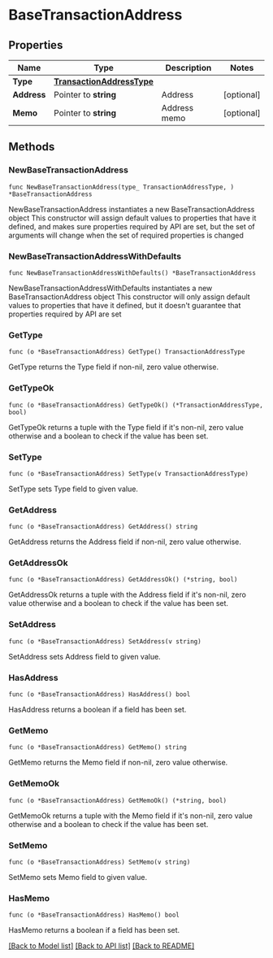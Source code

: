# BaseTransactionAddress

## Properties

Name | Type | Description | Notes
------------ | ------------- | ------------- | -------------
**Type** | [**TransactionAddressType**](TransactionAddressType.md) |  | 
**Address** | Pointer to **string** | Address | [optional] 
**Memo** | Pointer to **string** | Address memo | [optional] 

## Methods

### NewBaseTransactionAddress

`func NewBaseTransactionAddress(type_ TransactionAddressType, ) *BaseTransactionAddress`

NewBaseTransactionAddress instantiates a new BaseTransactionAddress object
This constructor will assign default values to properties that have it defined,
and makes sure properties required by API are set, but the set of arguments
will change when the set of required properties is changed

### NewBaseTransactionAddressWithDefaults

`func NewBaseTransactionAddressWithDefaults() *BaseTransactionAddress`

NewBaseTransactionAddressWithDefaults instantiates a new BaseTransactionAddress object
This constructor will only assign default values to properties that have it defined,
but it doesn't guarantee that properties required by API are set

### GetType

`func (o *BaseTransactionAddress) GetType() TransactionAddressType`

GetType returns the Type field if non-nil, zero value otherwise.

### GetTypeOk

`func (o *BaseTransactionAddress) GetTypeOk() (*TransactionAddressType, bool)`

GetTypeOk returns a tuple with the Type field if it's non-nil, zero value otherwise
and a boolean to check if the value has been set.

### SetType

`func (o *BaseTransactionAddress) SetType(v TransactionAddressType)`

SetType sets Type field to given value.


### GetAddress

`func (o *BaseTransactionAddress) GetAddress() string`

GetAddress returns the Address field if non-nil, zero value otherwise.

### GetAddressOk

`func (o *BaseTransactionAddress) GetAddressOk() (*string, bool)`

GetAddressOk returns a tuple with the Address field if it's non-nil, zero value otherwise
and a boolean to check if the value has been set.

### SetAddress

`func (o *BaseTransactionAddress) SetAddress(v string)`

SetAddress sets Address field to given value.

### HasAddress

`func (o *BaseTransactionAddress) HasAddress() bool`

HasAddress returns a boolean if a field has been set.

### GetMemo

`func (o *BaseTransactionAddress) GetMemo() string`

GetMemo returns the Memo field if non-nil, zero value otherwise.

### GetMemoOk

`func (o *BaseTransactionAddress) GetMemoOk() (*string, bool)`

GetMemoOk returns a tuple with the Memo field if it's non-nil, zero value otherwise
and a boolean to check if the value has been set.

### SetMemo

`func (o *BaseTransactionAddress) SetMemo(v string)`

SetMemo sets Memo field to given value.

### HasMemo

`func (o *BaseTransactionAddress) HasMemo() bool`

HasMemo returns a boolean if a field has been set.


[[Back to Model list]](../README.md#documentation-for-models) [[Back to API list]](../README.md#documentation-for-api-endpoints) [[Back to README]](../README.md)


